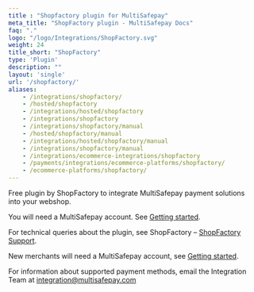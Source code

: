 ```yaml
---
title : "Shopfactory plugin for MultiSafepay"
meta_title: "ShopFactory plugin - MultiSafepay Docs"
faq: "."
logo: "/logo/Integrations/ShopFactory.svg"
weight: 24
title_short: "ShopFactory"
type: 'Plugin'
description: ""
layout: 'single'
url: '/shopfactory/'
aliases: 
    - /integrations/shopfactory/
    - /hosted/shopfactory
    - /integrations/hosted/shopfactory
    - /integrations/shopfactory
    - /integrations/shopfactory/manual
    - /hosted/shopfactory/manual
    - /integrations/hosted/shopfactory/manual
    - /integrations/shopfactory/manual
    - /integrations/ecommerce-integrations/shopfactory
    - /payments/integrations/ecommerce-platforms/shopfactory/
    - /ecommerce-platforms/shopfactory/
---
```

Free plugin by ShopFactory to integrate MultiSafepay payment solutions into your webshop.

You will need a MultiSafepay account. See [Getting started](/getting-started/).

For technical queries about the plugin, see ShopFactory – [ShopFactory Support](https://www.shopfactory.nl/contents/nl/d122.html).

New merchants will need a MultiSafepay account, see [Getting started](/getting-started/).

For information about supported payment methods, email the Integration Team at <integration@multisafepay.com>
